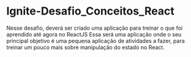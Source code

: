 # Ignite-Desafio_Conceitos_React
Nesse desafio, deverá ser criado uma aplicação para treinar o que foi aprendido até agora no ReactJS  Essa será uma aplicação onde o seu principal objetivo é uma pequena aplicação de atividades a fazer, para treinar um pouco mais sobre manipulação do estado no React.
